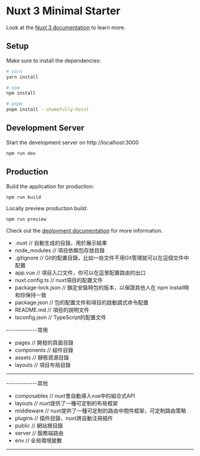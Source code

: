 # Nuxt 3 Minimal Starter

Look at the [Nuxt 3 documentation](https://nuxt.com/docs/getting-started/introduction) to learn more.

## Setup

Make sure to install the dependencies:

```bash
# yarn
yarn install

# npm
npm install

# pnpm
pnpm install --shamefully-hoist
```

## Development Server

Start the development server on http://localhost:3000

```bash
npm run dev
```

## Production

Build the application for production:

```bash
npm run build
```

Locally preview production build:

```bash
npm run preview
```

Check out the [deployment documentation](https://nuxt.com/docs/getting-started/deployment) for more information.


- .nuxt               // 自動生成的目錄，用於展示結果
- node_modules        // 項目依賴包存放目錄
- .gitignore          // Git的配置目錄，比如一些文件不用Git管理就可以在這個文件中配置
- app.vue             // 項目入口文件，你可以在這里配置路由的出口
- nuxt.config.ts      // nuxt項目的配置文件
- package-lock.json   // 鎖定安裝時包的版本，以保證其他人在 npm install時和你保持一致
- package.json        // 包的配置文件和項目的啟動調式命令配置
- README.md           // 項目的說明文件
- tsconfig.json       // TypeScript的配置文件

-------------常用
- pages               // 開發的頁面目錄
- components          // 組件目錄
- assets              // 靜態資源目錄
- layouts             // 項目布局目錄
--------------

-------------其他
- composables         // nuxt會自動導入vue中的組合式API
- layouts             // nuxt提供了一種可定制的布局框架
- middleware          // nuxt提供了一種可定制的路由中間件框架，可定制路由策略
- plugins             // 插件目錄，nuxt將自動注冊插件
- public              // 網站根目錄
- server              // 服務端路由
- env                 // 全局環境變數
-------------
